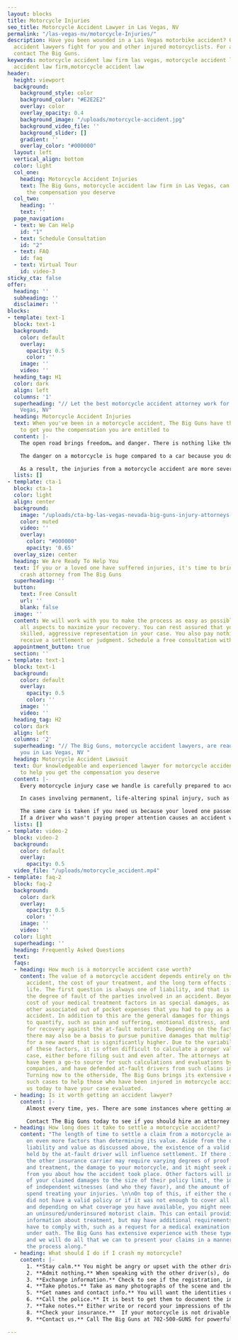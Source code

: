 ```yaml
---
layout: blocks
title: Motorcycle Injuries
seo_title: Motorcycle Accident Lawyer in Las Vegas, NV
permalink: "/las-vegas-nv/motorcycle-Injuries/"
description: Have you been wounded in a Las Vegas motorbike accident? Our motorcycle
  accident lawyers fight for you and other injured motorcyclists. For a free consultation,
  contact The Big Guns.
keywords: motorcycle accident law firm las vegas, motorcycle accident law firm, motorcycle
  accident law firm,motorcycle accident law
header:
  height: viewport
  background:
    background_style: color
    background_color: "#E2E2E2"
    overlay: color
    overlay_opacity: 0.4
    background_image: "/uploads/motorcycle-accident.jpg"
    background_video_file: ''
    background_slider: []
    gradient: ''
    overlay_color: "#000000"
  layout: left
  vertical_align: bottom
  color: light
  col_one:
    heading: Motorcycle Accident Injuries
    text: The Big Guns, motorcycle accident law firm in Las Vegas, can help recover
      the compensation you deserve
  col_two:
    heading: ''
    text: ''
  page_navigation:
  - text: We Can Help
    id: "1"
  - text: Schedule Consultation
    id: "2"
  - text: FAQ
    id: faq
  - text: Virtual Tour
    id: video-3
sticky_cta: false
offer:
  heading: ''
  subheading: ''
  disclaimer: ''
blocks:
- template: text-1
  block: text-1
  background:
    color: default
    overlay:
      opacity: 0.5
      color: ''
    image: ''
    video: ''
  heading_tag: H1
  color: dark
  align: left
  columns: '1'
  superheading: "// Let the best motorcycle accident attorney work for you in Las
    Vegas, NV"
  heading: Motorcycle Accident Injuries
  text: When you've been in a motorcycle accident, The Big Guns have the experience
    to get you the compensation you are entitled to
  content: |-
    The open road brings freedom… and danger. There is nothing like the feel of riding a motorcycle, no matter whether you're on a Cruiser, Sport Bike, Hog, Touring Bike, or one of those cool, custom rigs you see so often around Las Vegas. The roar of the bike underneath you, the wind whipping past, and the closeness of the road as you lean through a corner is unbeatable. Motorcycles also make excellent transportation around town – they are inexpensive, easy to find parking, and helpful when the traffic starts to back up. But, whether you are commuting, heading up into the Spring Mountains, to the Valley of Fire, or out to the Zion National Park, you know that closeness brings danger from the negligent drivers around you and even, God forbid, as a result of a product defect in your bike.

    The danger on a motorcycle is huge compared to a car because you don't have the same protective cage around you. You're smaller, faster, and let's face it – distracted drivers are an increasing problem on the road these days. Even world-class helmets and protective gear can only do so much when your life is forever changed by an accident. Imagine this: you're riding on the highway, steadily passing the slower cars in the right lane. Up ahead, you see a semi-truck plodding along and, as you are about to come alongside it, an impatient motorist suddenly swerves into your lane. If you're lucky, you can lay the bike down and avoid getting run over. But more often, you're not that lucky.

    As a result, the injuries from a motorcycle accident are more severe – even catastrophic – when compared to those from an automobile accident. Any rider who's been hit by a car knows they were lucky if they escaped with only bruises and road rash. Many suffer broken bones, dislocated joints, and/or spinal and head injuries. These injuries can lead to months or years of pain that require extensive rehab, injections, or surgery. Even after all this, the pain often never seems to go away entirely. Some injuries can result in paralysis and even death, leaving your loved ones without the companionship and support they need from you. You need a motorcycle accident law firm that is ready to fight for you. Call today for your no-obligation consultation, where we can review the viability and value of your case with you.
  lists: []
- template: cta-1
  block: cta-1
  color: light
  align: center
  background:
    image: "/uploads/cta-bg-las-vegas-nevada-big-guns-injury-attorneys-we-care.jpg"
    color: muted
    video: ''
    overlay:
      color: "#000000"
      opacity: '0.65'
  overlay_size: center
  heading: We Are Ready To Help You
  text: If you or a loved one have suffered injuries, it's time to bring in a motorcycle
    crash attorney from The Big Guns
  superheading: ''
  button:
    text: Free Consult
    url: ''
    blank: false
  image: ''
  content: We will work with you to make the process as easy as possible, managing
    all aspects to maximize your recovery. You can rest assured that you will receive
    skilled, aggressive representation in your case. You also pay nothing until you
    receive a settlement or judgment. Schedule a free consultation with us today!
  appointment_button: true
  section: ''
- template: text-1
  block: text-1
  background:
    color: default
    overlay:
      opacity: 0.5
      color: ''
    image: ''
    video: ''
  heading_tag: H2
  color: dark
  align: left
  columns: '2'
  superheading: "// The Big Guns, motorcycle accident lawyers, are ready to work for
    you in Las Vegas, NV "
  heading: Motorcycle Accident Lawsuit
  text: Our knowledgeable and experienced lawyer for motorcycle accident is ready
    to help you get the compensation you deserve
  content: |-
    Every motorcycle injury case we handle is carefully prepared to account for the victim's immediate and future medical and financial needs. To maximize compensation for our clients, we consult with recognized medical experts selected for their ability to document, analyze, and persuasively describe their findings concerning the issues of liability and damages. Compensation includes recovery of your medical bills for necessary treatment as well as pain and suffering and lost wages. "Pain and suffering" is more than just physical pain and also includes impacts on your daily activities, such as sports, hobbies, physical activities, and social life. In certain circumstances, your spouse or other loved ones can also receive compensation because you cannot be there for them in the way they deserve.

    In cases involving permanent, life-altering spinal injury, such as paraplegia (lower-limb paralysis) or quadriplegia (full paralysis), we work with established healthcare data on costs associated with nursing care, medical equipment, and other needed medical care. These costs include required changes to your home or vehicle and the cost of wheelchairs. A physiatrist (physical rehabilitative expert) works with a life care planner to identify and address your physical, medical, and day-to-day needs and prepare individualized plans to help you achieve some level of future independence and a meaningful quality of life. Frequently, an economist is retained to analyze and quantify the loss of income, earning capacity, and loss of enjoyment of life. The economist also examines medical costs associated with the life care plan and prepares a report accounting for rising medical expenses, interest, and inflation. This process prepares one of our experienced trial attorneys to present all the damage issues to you and the jury in clear and understandable terms.

    The same care is taken if you need us because your loved one passed away from the negligence of another while riding their motorcycle. We will work with you to translate the unbearable pain you're feeling from this loss into words a jury can empathize with. Nothing can bring your loved one back, but you should not have to live the rest of your life without the financial support they should have been there to give you.
    If a driver who wasn't paying proper attention causes an accident with you or a loved one, put The Big Guns, motorcycle crash lawyer, in your arsenal and get the money you deserve.
  lists: []
- template: video-2
  block: video-2
  background:
    color: default
    overlay:
      opacity: 0.5
  video_file: "/uploads/motorcycle_accident.mp4"
- template: faq-2
  block: faq-2
  background:
    color: dark
    overlay:
      opacity: 0.5
      color: ''
    image: ''
    video: ''
  color: light
  superheading: ''
  heading: Frequently Asked Questions
  text: 
  faqs:
  - heading: How much is a motorcycle accident case worth?
    content: The value of a motorcycle accident depends entirely on the facts of the
      accident, the cost of your treatment, and the long term effects it had on your
      life. The first question is always one of liability, and that is determining
      the degree of fault of the parties involved in an accident. Beyond this, the
      cost of your medical treatment factors in as special damages, as well as any
      other associated out of pocket expenses that you had to pay as a result of the
      accident. In addition to this are the general damages for things that are harder
      to quantify, such as pain and suffering, emotional distress, and other bases
      for recovery against the at-fault motorist. Depending on the facts of the case,
      there may also be a basis to pursue punitive damages that multiply these figures
      for a new award that is significantly higher. Due to the variability of all
      of these factors, it is often difficult to calculate a proper value for your
      case, either before filing suit and even after. The attorneys at The Big Guns
      have been a go-to source for such calculations and evaluations by numerous insurance
      companies, and have defended at-fault drivers from such claims in the past.
      Turning now to the otherside, The Big Guns brings its extensive experience in
      such cases to help those who have been injured in motorcycle accidents. Contact
      us today to have your case evaluated.
  - heading: Is it worth getting an accident lawyer?
    content: |-
      Almost every time, yes. There are some instances where getting an accident lawyer will not really do much for you. Typically this is where you have not been injured in the accident, there is no dispute about liability, and the other insurance company is going to take care of your property damage claim without any true hassle. If this is the case, you probably would not benefit from hiring a lawyer. But if you were injured, it is almost always to your advantage to retain an attorney for your claim early on. Accident victims who retain counsel generally obtain higher settlements from injury claims than those who do not by a wide margin, and they can help alleviate your stress and workload following an accident by providing responses to the other side’s insurance company’s requests for you. 

      Contact The Big Guns today to see if you should hire an attorney for your claim. Consulting with us is free, and we’ll help you figure out what works best for you, even if that answer is not hiring an attorney.
  - heading: How long does it take to settle a motorcycle accident?
    content: "The length of time to settle a claim from a motorcycle accident depends
      on even more factors than determining its value. Aside from the questions of
      liability and value as discussed above, the existence of a valid liability policy
      held by the at-fault driver will influence settlement. If there is such a policy,
      the other insurance carrier may require varying degrees of proof of your injuries
      and treatment, the damage to your motorcycle, and it might seek additional information
      from you about how the accident took place. Other factors will include the ratio
      of your claimed damages to the size of their policy limit, the identification
      of independent witnesses (and who they favor), and the amount of time that you
      spend treating your injuries. \n\nOn top of this, if either the other driver
      did not have a valid policy or if it was not enough to cover all of your damages,
      and depending on what coverage you have available, you might need to present
      an uninsured/underinsured motorist claim. This can entail providing the same
      information about treatment, but may have additional requirements that you will
      have to comply with, such as a request for a medical examination or an examination
      under oath. The Big Guns has extensive experience with these types of claims,
      and we will do all that we can to present your claims in a manner that speeds
      the process along."
  - heading: What should I do if I crash my motorcycle?
    content: |-
      1. **Stay calm.** You might be angry or upset with the other driver, but do not lose your cool. Now is not the time to prove your case, nor to express your anger with the other driver.
      2. **Admit nothing.** When speaking with the other driver(s), do not admit fault and do not make any statements about whether you are injured. People are often filled with adrenaline after an accident, and pain from the encounter may only set in hours after the event. Let the other side talk, and later take note of what they said.
      3. **Exchange information.** Check to see if the registration, insurance, and names all match. If not, ask for clarification as to relationships.
      4. **Take photos.** Take as many photographs of the scene and the vehicles involved as you can. Save them to a location off of your phone after the accident so that they will not be lost, such as with Dropbox, OneDrive, Box, or iCloud. Be sure to get photos of the license plate, any debris on the ground from the accident, and pictures of all of the involved cars together in the same picture to show them relative to each other.
      5. **Get names and contact info.** You will want the identities of any witnesses at the scene, including contact information. Also, be sure to note how many people were in each car.
      6. **Call the police.** It is best to get them to document the incident where possible. Sometimes they will not respond to motor vehicle accident calls. If this happens, be sure to later turn in a report to the responsible police department with the information you need.
      7. **Take notes.** Either write or record your impressions of the incident, including your observations regarding the other driver’s sobriety, their use of a phone, the facts as you recall them, and the like. This will help you later in remembering the details of what happened. A voice recorder or a note program on your smartphone, like Google Keep, Microsoft OneNote, Evernote, and others can help if you do not have a pad and pen handy.
      8. **Check your insurance.**  If your motorcycle is not drivable from the scene, check your insurance policy to see if you have roadside assistance available, including towing.
      9. **Contact us.** Call The Big Guns at 702-500-GUNS for powerful, aggressive representation for your motorcycle accident.

---
```

